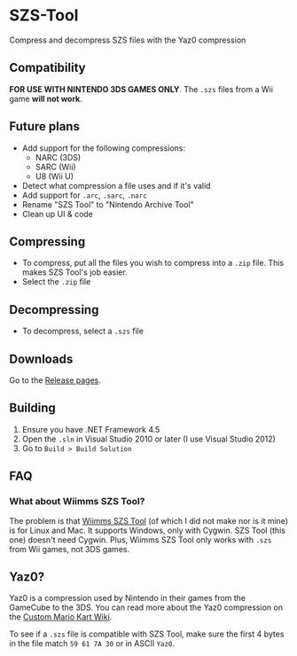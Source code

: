 # SZS-Tool
Compress and decompress SZS files with the Yaz0 compression

## Compatibility
**FOR USE WITH NINTENDO 3DS GAMES ONLY**. The `.szs` files from a Wii game **will not work**.

## Future plans
- Add support for the following compressions:
  - NARC (3DS)
  - SARC (Wii)
  - U8 (Wii U)
- Detect what compression a file uses and if it's valid
- Add support for `.arc`, `.sarc`, `.narc`
- Rename "SZS Tool" to "Nintendo Archive Tool"
- Clean up UI & code

## Compressing
- To compress, put all the files you wish to compress into a `.zip` file. This makes SZS Tool's job easier.
- Select the `.zip` file

## Decompressing
- To decompress, select a `.szs` file

## Downloads
Go to the [Release pages](https://github.com/theawesomecoder61/SZS-Tool/releases).

## Building
1. Ensure you have .NET Framework 4.5
2. Open the `.sln` in Visual Studio 2010 or later (I use Visual Studio 2012)
3. Go to `Build > Build Solution`

## FAQ
### What about Wiimms SZS Tool?
The problem is that [Wiimms SZS Tool](https://szs.wiimm.de/wszst/) (of which I did not make nor is it mine) is for Linux and Mac. It supports Windows, only with Cygwin. SZS Tool (this one) doesn't need Cygwin. Plus, Wiimms SZS Tool only works with `.szs` from Wii games, not 3DS games.

## Yaz0?
Yaz0 is a compression used by Nintendo in their games from the GameCube to the 3DS. You can read more about the Yaz0 compression on the [Custom Mario Kart Wiki](http://wiki.tockdom.com/wiki/Yaz0).

To see if a `.szs` file is compatible with SZS Tool, make sure the first 4 bytes in the file match `59 61 7A 30` or in ASCII `Yaz0`.
